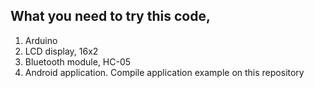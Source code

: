 ## What you need to try this code,
1. Arduino
2. LCD display, 16x2
3. Bluetooth module, HC-05
4. Android application. Compile application example on this repository
